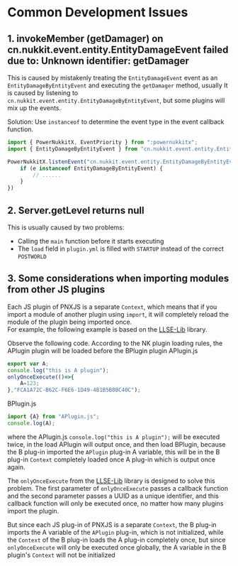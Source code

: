 # Common Development Issues  

## 1. invokeMember (getDamager) on cn.nukkit.event.entity.EntityDamageEvent failed due to: Unknown identifier: getDamager  

This is caused by mistakenly treating the `EntityDamageEvent` event as an `EntityDamageByEntityEvent` and executing the `getDamager` method, usually
It is caused by listening to `cn.nukkit.event.entity.EntityDamageByEntityEvent`, but some plugins will mix up the events.

Solution: Use `instanceof` to determine the event type in the event callback function.

```javascript
import { PowerNukkitX, EventPriority } from ":powernukkitx";
import { EntityDamageByEntityEvent } from "cn.nukkit.event.entity.EntityDamageByEntityEvent";

PowerNukkitX.listenEvent("cn.nukkit.event.entity.EntityDamageByEntityEvent", EventPriority.NORMAL, e => {
    if (e instanceof EntityDamageByEntityEvent) {
        // ......
    }
})
```

## 2. Server.getLevel returns null

This is usually caused by two problems:
- Calling the `main` function before it starts executing
- The `load` field in `plugin.yml` is filled with `STARTUP` instead of the correct `POSTWORLD`

## 3. Some considerations when importing modules from other JS plugins
Each JS plugin of PNXJS is a separate `Context`, which means that if you import a module of another plugin using `import`, it will completely reload the module of the plugin being imported once.  
For example, the following example is based on the [LLSE-Lib](https://github.com/PowerNukkitX/LLSE-Lib) library.

Observe the following code. According to the NK plugin loading rules, the APlugin plugin will be loaded before the BPlugin plugin
APlugin.js
```javascript
export var A;
console.log("this is A plugin");
onlyOnceExecute(()=>{
    A=123;
},"FCA1A72C-B62C-F6E6-1D49-4B1B5B0BC40C");
```

BPlugin.js
```javascript
import {A} from "APlugin.js";
console.log(A);
```
where the APlugin.js `console.log("this is A plugin");` will be executed twice, in the load APlugin will output once, and then load BPlugin, because the B plug-in imported the `APlugin` plug-in A variable, this will be in the B plug-in `Context` completely loaded once A plug-in which is output once again.

The `onlyOnceExecute` from the [LLSE-Lib](https://github.com/PowerNukkitX/LLSE-Lib) library is designed to solve this problem.
The first parameter of `onlyOnceExecute` passes a callback function and the second parameter passes a UUID as a unique identifier, and this callback function will only be executed once, no matter how many plugins import the plugin.

But since each JS plug-in of PNXJS is a separate `Context`, the B plug-in imports the A variable of the `APlugin` plug-in, which is not initialized, while the `Context` of the B plug-in loads the A plug-in completely once, but since `onlyOnceExecute` will only be executed once globally, the A variable in the B plugin's `Context` will not be initialized


